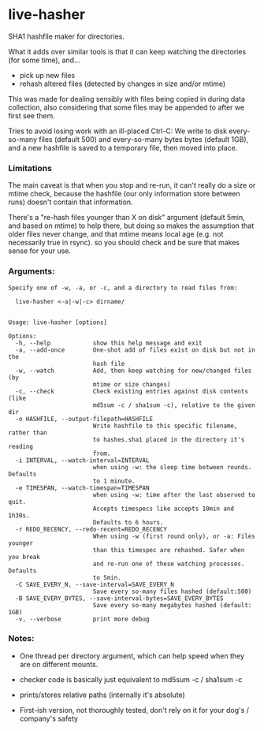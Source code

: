 # live-hasher

SHA1 hashfile maker for directories.

What it adds over similar tools is that it can keep watching the directories (for some time), and... 
- pick up new files 
- rehash altered files (detected by changes in size and/or mtime)

This was made for dealing sensibly with files being copied in during data collection, also considering that some files may be appended to after we first see them.

Tries to avoid losing work with an ill-placed Ctrl-C: We write to disk every-so-many files (default 500) and every-so-many bytes bytes (default 1GB), and a new hashfile is saved to a temporary file, then moved into place.



### Limitations
                                                                                                               
The main caveat is that when you stop and re-run, it can't really do a size or mtime check,
because the hashfile (our only information store between runs) doesn't contain that information.

There's a "re-hash files younger than X on disk" argument (default 5min, and based on mtime) to help there, 
but doing so makes the assumption that older files never change, and that mtime means local age (e.g. not necessarily true in rsync).
so you should check and be sure that makes sense for your use.


### Arguments:

```
Specify one of -w, -a, or -c, and a directory to read files from:

  live-hasher <-a|-w|-c> dirname/


Usage: live-hasher [options]

Options:
  -h, --help            show this help message and exit
  -a, --add-once        One-shot add of files exist on disk but not in the
                        hash file
  -w, --watch           Add, then keep watching for new/changed files  (by
                        mtime or size changes)
  -c, --check           Check existing entries against disk contents (like
                        md5sum -c / sha1sum -c), relative to the given dir
  -o HASHFILE, --output-filepath=HASHFILE
                        Write hashfile to this specific filename, rather than
                        to hashes.sha1 placed in the directory it's reading
                        from.
  -i INTERVAL, --watch-interval=INTERVAL
                        when using -w: the sleep time between rounds. Defaults
                        to 1 minute.
  -e TIMESPAN, --watch-timespan=TIMESPAN
                        when using -w: time after the last observed to quit.
                        Accepts timespecs like accepts 10min and 1h30s.
                        Defaults to 6 hours.
  -r REDO_RECENCY, --redo-recent=REDO_RECENCY
                        When using -w (first round only), or -a: Files younger
                        than this timespec are rehashed. Safer when you break
                        and re-run one of these watching processes. Defaults
                        to 5min.
  -C SAVE_EVERY_N, --save-interval=SAVE_EVERY_N
                        Save every so-many files hashed (default:500)
  -B SAVE_EVERY_BYTES, --save-interval-bytes=SAVE_EVERY_BYTES
                        Save every so-many megabytes hashed (default: 1GB)
  -v, --verbose         print more debug
```


### Notes:
* One thread per directory argument, which can help speed when they are on different mounts.

* checker code is basically just equivalent to md5sum -c / sha1sum -c

* prints/stores relative paths  (internally it's absolute)

* First-ish version, not thoroughly tested, don't rely on it for your dog's / company's safety
